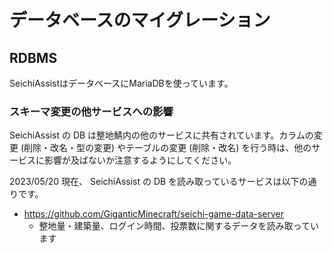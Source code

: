 # データベースのマイグレーション

## RDBMS
SeichiAssistはデータベースにMariaDBを使っています。

### スキーマ変更の他サービスへの影響

SeichiAssist の DB は整地鯖内の他のサービスに共有されています。カラムの変更 (削除・改名・型の変更) やテーブルの変更 (削除・改名) を行う時は、他のサービスに影響が及ばないか注意するようにしてください。

2023/05/20 現在、 SeichiAssist の DB を読み取っているサービスは以下の通りです。

- <https://github.com/GiganticMinecraft/seichi-game-data-server>
  - 整地量・建築量、ログイン時間、投票数に関するデータを読み取っています
